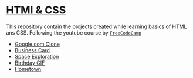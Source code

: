 # [HTMl & CSS](https://varunsathreya.github.io/contentstack-training/1.%20HTML-CSS/)

This repository contain the projects created while learning basics of HTML ans CSS.
Following the youtube course by [`FreeCodeCamp`](https://www.youtube.com/watch?v=a_iQb1lnAEQ)

-   [Google.com Clone](./1.%20Google.com%20clone/)
-   [Business Card](./2.%20Buusiness%20Card/)
-   [Space Exploration](./3.%20Space%20Exploration/)
-   [Birthday GIF](./4.%20Birthday%20GIF/)
-   [Hometown](./5.%20Hometown/)
